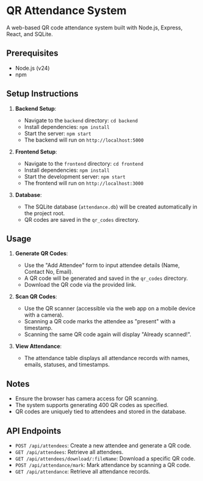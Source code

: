 # QR Attendance System

A web-based QR code attendance system built with Node.js, Express, React, and SQLite.

## Prerequisites
- Node.js (v24)
- npm

## Setup Instructions

1. **Backend Setup**:
   - Navigate to the `backend` directory: `cd backend`
   - Install dependencies: `npm install`
   - Start the server: `npm start`
   - The backend will run on `http://localhost:5000`

2. **Frontend Setup**:
   - Navigate to the `frontend` directory: `cd frontend`
   - Install dependencies: `npm install`
   - Start the development server: `npm start`
   - The frontend will run on `http://localhost:3000`

3. **Database**:
   - The SQLite database (`attendance.db`) will be created automatically in the project root.
   - QR codes are saved in the `qr_codes` directory.

## Usage
1. **Generate QR Codes**:
   - Use the "Add Attendee" form to input attendee details (Name, Contact No, Email).
   - A QR code will be generated and saved in the `qr_codes` directory.
   - Download the QR code via the provided link.

2. **Scan QR Codes**:
   - Use the QR scanner (accessible via the web app on a mobile device with a camera).
   - Scanning a QR code marks the attendee as "present" with a timestamp.
   - Scanning the same QR code again will display "Already scanned!".

3. **View Attendance**:
   - The attendance table displays all attendance records with names, emails, statuses, and timestamps.

## Notes
- Ensure the browser has camera access for QR scanning.
- The system supports generating 400 QR codes as specified.
- QR codes are uniquely tied to attendees and stored in the database.

## API Endpoints
- `POST /api/attendees`: Create a new attendee and generate a QR code.
- `GET /api/attendees`: Retrieve all attendees.
- `GET /api/attendees/download/:fileName`: Download a specific QR code.
- `POST /api/attendance/mark`: Mark attendance by scanning a QR code.
- `GET /api/attendance`: Retrieve all attendance records.
